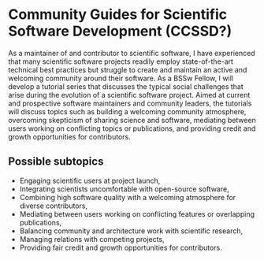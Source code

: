 # Community Guides for Scientific Software Development (CCSSD?)

As a maintainer of and contributor to scientific software, I have experienced that many scientific software projects readily employ state-of-the-art technical best practices but struggle to create and maintain an active and welcoming community around their software. As a BSSw Fellow, I will develop a tutorial series that discusses the typical social challenges that arise during the evolution of a scientific software project.  Aimed at current and prospective software maintainers and community leaders, the tutorials will discuss topics such as building a welcoming community atmosphere, overcoming skepticism of sharing science and software, mediating between users working on conflicting topics or publications, and providing credit and growth opportunities for contributors.


## Possible subtopics

* Engaging scientific users at project launch,
* Integrating scientists uncomfortable with open-source software,
* Combining high software quality with a welcoming atmosphere for diverse
  contributors,
* Mediating between users working on conflicting features or overlapping
  publications,
* Balancing community and architecture work with scientific research,
* Managing relations with competing projects,
* Providing fair credit and growth opportunities for contributors.
